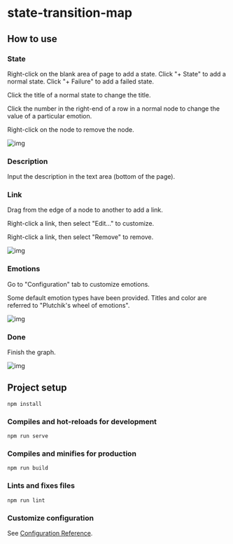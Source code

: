 # state-transition-map

## How to use

### State

Right-click on the blank area of page to add a state. Click "+ State" to add a normal state. Click "+ Failure" to add a failed state. 

Click the title of a normal state to change the title. 

Click the number in the right-end of a row in a normal node to change the value of a particular emotion. 

Right-click on the node to remove the node. 

![img](file:///Users/zcw/Documents/code/state-transition-map/img/new.png?lastModify=1613567016)

### Description

Input the description in the text area (bottom of the page). 

### Link

Drag from the edge of a node to another to add a link. 

Right-click a link, then select "Edit..." to customize. 

Right-click a link, then select "Remove" to remove. 

![img](file:///Users/zcw/Documents/code/state-transition-map/img/link-settings.png?lastModify=1613567016)

### Emotions

Go to "Configuration" tab to customize emotions. 

Some default emotion types have been provided. Titles and color are referred to "Plutchik's wheel of emotions". 

![img](file:///Users/zcw/Documents/code/state-transition-map/img/configuration.png?lastModify=1613567016)

### Done

Finish the graph. 

![img](file:///Users/zcw/Documents/code/state-transition-map/img/full.png?lastModify=1613567016)

## Project setup

```
npm install
```

### Compiles and hot-reloads for development
```
npm run serve
```

### Compiles and minifies for production
```
npm run build
```

### Lints and fixes files
```
npm run lint
```

### Customize configuration
See [Configuration Reference](https://cli.vuejs.org/config/).

